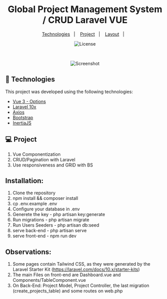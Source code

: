 <h1 align="center"> Global Project Management System / CRUD Laravel VUE </h1>

<p align="center">
  <a href="#-technologies">Technologies</a>&nbsp;&nbsp;&nbsp;|&nbsp;&nbsp;&nbsp;
  <a href="#-project">Project</a>&nbsp;&nbsp;&nbsp;|&nbsp;&nbsp;&nbsp;
  <a href="#-layout">Layout</a>&nbsp;&nbsp;&nbsp;|&nbsp;&nbsp;&nbsp;
</p>

<p align="center">
  <img alt="License" src="https://img.shields.io/static/v1?label=license&message=MIT&color=49AA26&labelColor=000000">
</p>

<br>

<p align="center">
  <img alt="Screenshot" src="[https://imgur.com/0y1pXbL](https://i.imgur.com/0y1pXbL.png)">
</p>

## 🚀 Technologies

This project was developed using the following technologies:

-   [Vue 3 - Options](https://vuejs.org/)
-   [Laravel 10x](https://laravel.com/docs/10.x)
-   [Axios](https://axios-http.com/)
-   [Bootstrap](https://getbootstrap.com/)
-   [InertiaJS](https://inertiajs.com/)

## 💻 Project

1. Vue Componentization
2. CRUD/Pagination with Laravel
3. Use responsiveness and GRID with BS

## Installation:

1. Clone the repository
2. npm install && composer install
3. cp .env.example .env
4. Configure your database in .env
5. Generete the key - php artisan key:generate
6. Run migrations - php artisan migrate
7. Run Users Seeders - php artisan db:seed
8. serve back-end - php artisan serve
9. serve front-end - npm run dev

## Observations:

1.  Some pages contain Tailwind CSS, as they were generated by the Laravel Starter Kit (https://laravel.com/docs/10.x/starter-kits)
2.  The main Files on front-end are Dashboard.vue and Components/TableComponent.vue
3.  On Back-End: Project Model, Project Controller, the last migration (create_projects_table) and some routes on web.php
